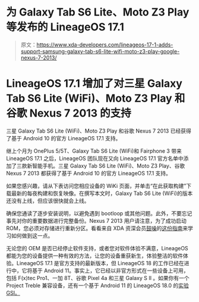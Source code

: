 # 为 Galaxy Tab S6 Lite、Moto Z3 Play 等发布的 LineageOS 17.1

> 原文：<https://www.xda-developers.com/lineageos-17-1-adds-support-samsung-galaxy-tab-s6-lite-wifi-moto-z3-play-google-nexus-7-2013/>

# LineageOS 17.1 增加了对三星 Galaxy Tab S6 Lite (WiFi)、Moto Z3 Play 和谷歌 Nexus 7 2013 的支持

三星 Galaxy Tab S6 Lite (WiFi)、Moto Z3 Play 和谷歌 Nexus 7 2013 已经获得了基于 Android 10 的官方 LineageOS 17.1 支持。

继上个月为 OnePlus 5/5T、Galaxy Tab S6 Lite (WiFi)和 Fairphone 3 带来 LineageOS 17.1 之后，LineageOS 团队现在又向 LineageOS 17.1 官方名单中添加了三款新智能手机。三星 Galaxy Tab S6 Lite (WiFi)、Moto Z3 Play、谷歌 Nexus 7 2013 都获得了基于 Android 10 的官方 LineageOS 17.1 支持。

如果您感兴趣，请从下表访问您相应设备的 WiKi 页面，并单击“在此获取构建”下载最新的每夜构建和恢复映像。在撰写本文时，Galaxy Tab S6 Lite (WiFi)的版本还没有上线，但应该很快就会上线。

确保您通读了逐步安装说明，以避免遇到 bootloop 或其他问题。此外，不要忘记事先对你的重要数据进行完整备份。Nexus 7 2013 用户请注意，为了成功启动 ROM，您必须对存储进行重新分区。看看来自 XDA 资深会员[鼓噪](https://forum.xda-developers.com/m/clamor.5424240/)的[这份指南](https://forum.xda-developers.com/t/repartition-nexus-7-2013-repartition-flo-deb-16gb-32gb-ua-twrp.3844386/)来学习如何做到这一点。

无论您的 OEM 是否已经停止软件支持，或者您对软件体验不满意，LineageOS 都能为您的设备提供一种有效的方法，让您的设备重获新生，体验整洁的软件体验。LineageOS 17.1 是官方支持的最新版本，但 LineageOS 18 的工作已经在进行中，它将基于 Android 11。事实上，它已经以非官方形式在一些设备上可用，包括 F(x)tec Pro1、一加 8T、谷歌 Pixel 4a 和三星 Galaxy S II 。如果你有一个 Project Treble 兼容设备，还有一个基于 Android 11 的 LineageOS 18.0 的[实验 GSI。](https://www.xda-developers.com/unofficial-lineageos-18-0-gsi-android-11-project-treble/)